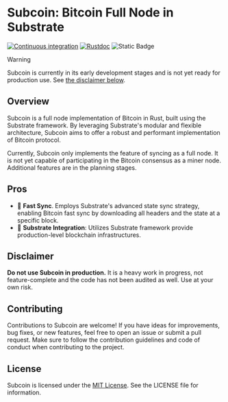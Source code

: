 # Subcoin: Bitcoin Full Node in Substrate

[![Continuous integration](https://github.com/subcoin-project/subcoin/actions/workflows/ci.yml/badge.svg)](https://github.com/subcoin-project/subcoin/actions/workflows/ci.yml)
[![Rustdoc](https://github.com/subcoin-project/subcoin/actions/workflows/rustdoc.yml/badge.svg)](https://github.com/subcoin-project/subcoin/actions/workflows/rustdoc.yml)
![Static Badge](https://img.shields.io/badge/User%20Guide-blue?logo=mdBook&logoColor=%23292b2e&link=https%3A%2F%2Fsubcoin-project.github.io%2Fsubcoin%2Fbook)

> [!WARNING]
>
> Subcoin is currently in its early development stages and is not yet ready for production use.
> See [the disclaimer below](#disclaimer).

## Overview

Subcoin is a full node implementation of Bitcoin in Rust, built using the Substrate framework.
By leveraging Substrate's modular and flexible architecture, Subcoin aims to offer a robust
and performant implementation of Bitcoin protocol.

Currently, Subcoin only implements the feature of syncing as a full node. It is not yet capable
of participating in the Bitcoin consensus as a miner node. Additional features are in the
planning stages.

## Pros

- 🔄 **Fast Sync**. Employs Substrate's advanced state sync strategy, enabling Bitcoin fast sync
by downloading all headers and the state at a specific block.
- 🔗 **Substrate Integration**: Utilizes Substrate framework provide production-level blockchain infrastructures.

## Disclaimer

**Do not use Subcoin in production.** It is a heavy work in progress, not feature-complete and the code
has not been audited as well. Use at your own risk.

## Contributing

Contributions to Subcoin are welcome! If you have ideas for improvements, bug fixes, or new features,
feel free to open an issue or submit a pull request. Make sure to follow the contribution guidelines
and code of conduct when contributing to the project.

## License

Subcoin is licensed under the [MIT License](LICENSE). See the LICENSE file for information.
